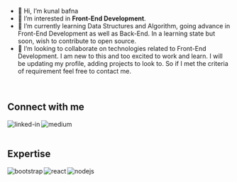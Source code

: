 - 👋 Hi, I’m kunal bafna
- 👀 I’m interested in **Front-End Development**.
- 🌱 I’m currently learning Data Structures and Algorithm, going advance in Front-End Development as well as Back-End. In a learning state but soon, wish to contribute to open source.
- 💞️ I’m looking to collaborate on technologies related to Front-End Development. I am new to this and too excited to work and learn. I will be updating my profile, adding projects to look to. So if I met the criteria of requirement feel free to contact me.

<!---
kunalbafna3/kunalbafna3 is a ✨ special ✨ repository because its `README.md` (this file) appears on your GitHub profile.
You can click the Preview link to take a look at your changes.
--->

<!-- line break -->
<br>

<!-- connect with me -->
## Connect with me


[<img align="left" alt="linked-in" src="https://img.shields.io/badge/linkedin-%230077B5.svg?&style=for-the-badge&logo=linkedin&logoColor=white" />](https://www.linkedin.com/in/kunal-bafna-03)

[<img align="left" alt="medium" src="https://img.shields.io/badge/gmail-%2312100E.svg?&style=for-the-badge&logo=gmail&logoColor=white" />](bafnakunal3@gmail.com)

<br>
<br>

<!-- skills -->
## Expertise

<img align="left" alt="bootstrap" src="https://img.shields.io/badge/Bootstrap%20-%23232F3E?logo=BOOTSTRAP&logoColor=white&style=for-the-badge" />
<img align="left" alt="react" src="https://img.shields.io/badge/react%20-%2320232a.svg?&style=for-the-badge&logo=react&logoColor=%2361DAFB" />
<img align="left" alt="nodejs" src="https://img.shields.io/badge/node.js%20-%2343853D.svg?&style=for-the-badge&logo=node.js&logoColor=white" />
<!-- <img align="left" alt="medium" src="https://img.shields.io/badge/postgres-%23316192.svg?&style=for-the-badge&logo=postgresql&logoColor=white" /> -->
<!-- <img align="left" alt="android" src="https://img.shields.io/badge/Android-3DDC84?logo=android&logoColor=white&style=for-the-badge" /> -->
<!-- <img align="left" alt="spring" src="https://img.shields.io/badge/spring%20-%236DB33F.svg?&style=for-the-badge&logo=spring&logoColor=white" /> -->
<br>
<br>
